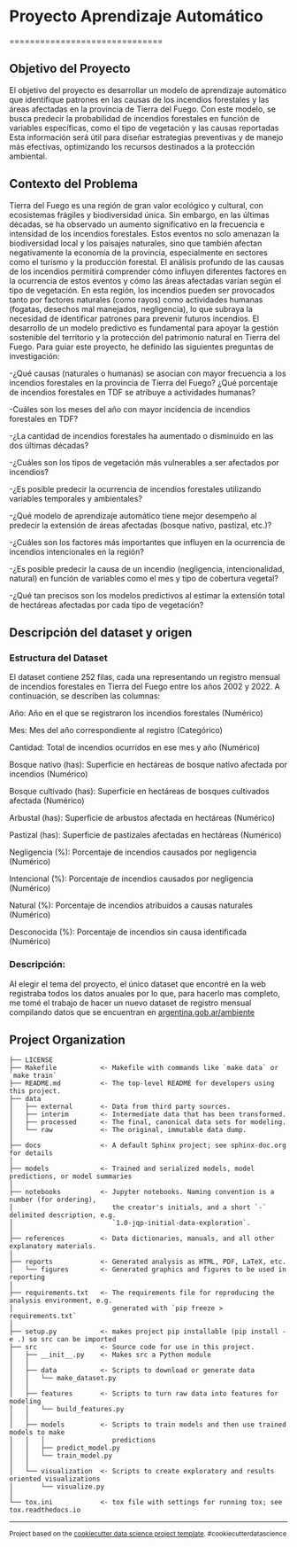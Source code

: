 # Proyecto Aprendizaje Automático
==============================


## Objetivo del Proyecto

El objetivo del proyecto es desarrollar un modelo de aprendizaje automático que
identifique patrones en las causas de los incendios forestales y las áreas afectadas en la
provincia de Tierra del Fuego. Con este modelo, se busca predecir la probabilidad de
incendios forestales en función de variables específicas, como el tipo de vegetación y las
causas reportadas Esta información será útil para diseñar estrategias preventivas y de
manejo más efectivas, optimizando los recursos destinados a la protección ambiental.


 ## Contexto del Problema

Tierra del Fuego es una región de gran valor ecológico y cultural, con ecosistemas frágiles
y biodiversidad única. Sin embargo, en las últimas décadas, se ha observado un aumento
significativo en la frecuencia e intensidad de los incendios forestales. Estos eventos no
solo amenazan la biodiversidad local y los paisajes naturales, sino que también afectan
negativamente la economía de la provincia, especialmente en sectores como el turismo y
la producción forestal.
El análisis profundo de las causas de los incendios permitirá comprender cómo influyen
diferentes factores en la ocurrencia de estos eventos y cómo las áreas afectadas varían
según el tipo de vegetación. En esta región, los incendios pueden ser provocados tanto
por factores naturales (como rayos) como actividades humanas (fogatas, desechos mal
manejados, negligencia), lo que subraya la necesidad de identificar patrones para
prevenir futuros incendios.
El desarrollo de un modelo predictivo es fundamental para apoyar la gestión sostenible
del territorio y la protección del patrimonio natural en Tierra del Fuego.
Para guiar este proyecto, he definido las siguientes preguntas de investigación:

-¿Qué causas (naturales o humanas) se asocian con mayor frecuencia a los incendios forestales en la provincia de Tierra del Fuego? ¿Qué porcentaje de incendios forestales en TDF se atribuye a actividades humanas?

-Cuáles son los meses del año con mayor incidencia de incendios forestales en TDF?

-¿La cantidad de incendios forestales ha aumentado o disminuido en las dos últimas décadas?

-¿Cuáles son los tipos de vegetación más vulnerables a ser afectados por
incendios?

-¿Es posible predecir la ocurrencia de incendios forestales utilizando variables temporales y ambientales?

-¿Qué modelo de aprendizaje automático tiene mejor desempeño al predecir la extensión de áreas afectadas (bosque nativo, pastizal, etc.)?

-¿Cuáles son los factores más importantes que influyen en la ocurrencia de incendios intencionales en la región?

-¿Es posible predecir la causa de un incendio (negligencia, intencionalidad, natural) en función de variables como el mes y tipo de cobertura vegetal?

-¿Qué tan precisos son los modelos predictivos al estimar la extensión total de hectáreas afectadas por cada tipo de vegetación?



## Descripción del dataset y origen 

### Estructura del Dataset

El dataset contiene 252 filas, cada una representando un registro mensual de incendios forestales en Tierra del Fuego entre los años 2002 y 2022. A continuación, se describen las columnas:

Año: Año en el que se registraron los incendios forestales (Numérico)

Mes: Mes del año correspondiente al registro (Categórico)

Cantidad: Total de incendios ocurridos en ese mes y año (Numérico)

Bosque nativo (has): Superficie en hectáreas de bosque nativo afectada por incendios (Numérico)

Bosque cultivado (has): Superficie en hectáreas de bosques cultivados afectada (Numérico)

Arbustal (has): Superficie de arbustos afectada en hectáreas (Numérico)

Pastizal (has): Superficie de pastizales afectadas en hectáreas (Numérico)

Negligencia (%): Porcentaje de incendios causados por negligencia (Numérico)

Intencional (%): Porcentaje de incendios causados por negligencia (Numérico)

Natural (%): Porcentaje de incendios atribuidos a causas naturales (Numérico)

Desconocida (%): Porcentaje de incendios sin causa identificada (Numérico)

### Descripción: 
Al elegir el tema del proyecto, el único dataset que encontré en la web registraba todos los datos anuales por lo que, para hacerlo mas completo, me tomé el trabajo de hacer un nuevo dataset de registro mensual compilando datos que se encuentran en [argentina.gob.ar/ambiente](https://www.argentina.gob.ar/ambiente/bosques/estadistica-forestal)

Project Organization
------------

    ├── LICENSE
    ├── Makefile           <- Makefile with commands like `make data` or `make train`
    ├── README.md          <- The top-level README for developers using this project.
    ├── data
    │   ├── external       <- Data from third party sources.
    │   ├── interim        <- Intermediate data that has been transformed.
    │   ├── processed      <- The final, canonical data sets for modeling.
    │   └── raw            <- The original, immutable data dump.
    │
    ├── docs               <- A default Sphinx project; see sphinx-doc.org for details
    │
    ├── models             <- Trained and serialized models, model predictions, or model summaries
    │
    ├── notebooks          <- Jupyter notebooks. Naming convention is a number (for ordering),
    │                         the creator's initials, and a short `-` delimited description, e.g.
    │                         `1.0-jqp-initial-data-exploration`.
    │
    ├── references         <- Data dictionaries, manuals, and all other explanatory materials.
    │
    ├── reports            <- Generated analysis as HTML, PDF, LaTeX, etc.
    │   └── figures        <- Generated graphics and figures to be used in reporting
    │
    ├── requirements.txt   <- The requirements file for reproducing the analysis environment, e.g.
    │                         generated with `pip freeze > requirements.txt`
    │
    ├── setup.py           <- makes project pip installable (pip install -e .) so src can be imported
    ├── src                <- Source code for use in this project.
    │   ├── __init__.py    <- Makes src a Python module
    │   │
    │   ├── data           <- Scripts to download or generate data
    │   │   └── make_dataset.py
    │   │
    │   ├── features       <- Scripts to turn raw data into features for modeling
    │   │   └── build_features.py
    │   │
    │   ├── models         <- Scripts to train models and then use trained models to make
    │   │   │                 predictions
    │   │   ├── predict_model.py
    │   │   └── train_model.py
    │   │
    │   └── visualization  <- Scripts to create exploratory and results oriented visualizations
    │       └── visualize.py
    │
    └── tox.ini            <- tox file with settings for running tox; see tox.readthedocs.io


--------

<p><small>Project based on the <a target="_blank" href="https://drivendata.github.io/cookiecutter-data-science/">cookiecutter data science project template</a>. #cookiecutterdatascience</small></p>
